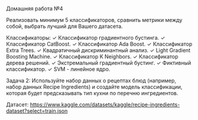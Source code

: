 Домашняя работа №4

Реализовать минимум 5 классификаторов, сравнить метрики между собой, выбрать лучший для Вашего датасета. 

Классификаторы: 
✓ Классификатор градиентного бустинга. 
✓ Классификатор CatBoost. 
✓ Классификатор Ada Boost. 
✓ Классификатор Extra Trees. 
✓ Квадратичный дискриминантный анализ. 
✓ Light Gradient Boosting Machine. 
✓ Классификатор K Neighbors. 
✓ Классификатор дерева решений. 
✓ Экстремальный градиентный бустинг. 
✓ Фиктивный классификатор. 
✓ SVM - линейное ядро.

Задача 2:
Используйте набор данных о рецептах блюд (например, набор данных Recipe Ingredients) и 
создайте модель классификации, которая будет предсказывать тип кухни по перечню ингредиентов.

Датасет:
https://www.kaggle.com/datasets/kaggle/recipe-ingredients-dataset?select=train.json
